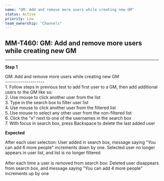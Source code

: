 ```yaml
---
name: "GM: Add and remove more users while creating new GM"
status: Active
priority: Low
team_ownership: "Channels"
---
```


## MM-T460: GM: Add and remove more users while creating new GM

---

**Step 1**

GM: Add and remove more users while creating new GM\
\--------------------\
1\. Follow steps in previous test to add first user to a GM, then add additional users to the GM like so:\
2\. Use mouse to click another user from the list\
3\. Type in the search box to filter user list\
4\. Use mouse to click another user from the filtered list\
5\. Use mouse to select any other user from the non-filtered list\
6\. Click the "x" next to one of the usernames in the search box\
7\. With focus in search box, press Backspace to delete the last added user

**Expected**

After each user selection: User added in search box, message saying "You can add 6 more people" increments down by one. Selected user no longer appears in user list, and list is no longer filtered\
\
After each time a user is removed from search box: Deleted user disappears from search box, and message saying "You can add 4 more people" increments up by one
